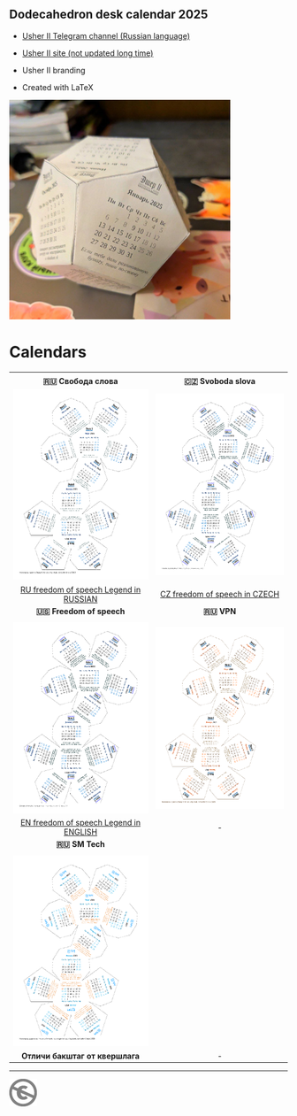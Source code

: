 Dodecahedron desk calendar 2025
----------------------------------------------

* [Usher II Telegram channel (Russian language)](https://t.me/usher2)
* [Usher II site (not updated long time)](https://usher2.club)

* Usher II branding
* Created with LaTeX

![Календарь проекта Эшер II. Свобода слова. Образец](img/example-ru.png)

# Calendars

|   |   |
| :---: | :---: |
|   |   |
| **🇷🇺 Свобода слова** | **🇨🇿 Svoboda slova** |
| [![Календарь проекта Эшер II. Свобода слова](dcal2025-ru.png)](dcal2025-ru.pdf) | [![Kalendář projektu Esher II. Svoboda slova](dcal2025-cz.png)](dcal2025-cz.pdf) |
| [RU freedom of speech Legend in RUSSIAN](README-RUS.md) | [CZ freedom of speech in CZECH](README-CZE.md) |
| **🇺🇸 Freedom of speech** | **🇷🇺 VPN** |
|   |   |
| [![Calendar of the Usher II project. Freedom of speech](dcal2025-en.png)](dcal2025-en.pdf) | [![Календарь проекта Эшер II. VPN](dcal2025-vpn-ru.png)](dcal2025-vpn-ru.pdf) |
| [EN freedom of speech Legend in ENGLISH](README-ENG.md) | - |
| **🇷🇺 SM Tech** |  |
|   |   |
| [![Календарь проекта Эшер II. SM Tech](dcal2025-smtech-ru.png)](dcal2025-smtech-ru.pdf) |  |
| **Отличи бакштаг от квершлага** | - |

---
[![UNLICENSE](noc.png)](UNLICENSE)
